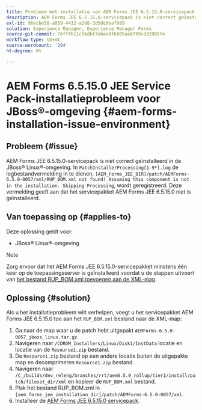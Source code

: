 ```yaml
---
title: Probleem met installatie van AEM Forms JEE 6.5.15.0-servicepack in JBoss® Linux®-omgeving
description: AEM Forms JEE 6.5.15.0-servicepack is niet correct geïnstalleerd in de JBoss® Linux®-omgeving. Eventuele patchwijzigingen worden niet toegepast op de toepassingsserver. Voeg het bestand RUP_BOM.xml toe aan de XML-map.
exl-id: 96ecbe58-a859-4432-a2d8-3d5dc0eaf989
solution: Experience Manager, Experience Manager Forms
source-git-commit: 76fffb11c56dbf7ebee9f6805ae0799cd32985fe
workflow-type: tm+mt
source-wordcount: '204'
ht-degree: 0%

---
```


# AEM Forms 6.5.15.0 JEE Service Pack-installatieprobleem voor JBoss®-omgeving {#aem-forms-installation-issue-environment}

## Probleem {#issue}

AEM Forms JEE 6.5.15.0-servicepack is niet correct geïnstalleerd in de JBoss® Linux®-omgeving. In `PatchInstallerProcessing[1-9*].log` de logbestandvermelding in te dienen, `[AEM_Forms_JEE_DIR]/patch/AEMForms-6.5.0-0057/xml/RUP_BOM.xml not found! Assuming this component is not in the installation. Skipping Processing`, wordt geregistreerd. Deze vermelding geeft aan dat het servicepakket AEM Forms JEE 6.5.15.0 niet is geïnstalleerd.

## Van toepassing op {#applies-to}

Deze oplossing geldt voor:
* JBoss® Linux®-omgeving

>[!NOTE]
>
> Zorg ervoor dat het AEM Forms JEE 6.5.15.0-servicepakket minstens één keer op de toepassingsserver is geïnstalleerd voordat u de stappen uitvoert van [het bestand RUP_BOM.xml toevoegen aan de XML-map](#solution-solution).

## Oplossing {#solution}

Als u het installatieprobleem wilt verhelpen, voegt u het servicepakket AEM Forms JEE 6.5.15.0 toe aan het `RUP_BOM.xml` bestand naar de XML-map:
1. Ga naar de map waar u de patch hebt uitgepakt `AEMForms-6.5.0-0057_jboss_linux.tar.gz`.
1. Navigeren naar `/CDROM_Installers/Linux/Disk1/InstData` locatie en locatie van de `Resource1.zip` bestand.
1. De `Resource1.zip` bestand op een andere locatie buiten de uitgepakte map en decomprimeren `Resource1.zip` bestand.
1. Navigeren naar `/C_/builds/dev_releng/branches/rrt/aem6.5.0_rollup/tier1/install/patch/fileset_dir/xml` en kopieer de `RUP_BOM.xml` bestand.
1. Plak het bestand RUP_BOM.xml in `[aem_forms_jee_installation_dir]/patch/AEMForms-6.5.0-0057/xml`.
1. Installeer de [AEM Forms JEE 6.5.15.0 servicepack](https://experienceleague.adobe.com/docs/experience-manager-release-information/aem-release-updates/forms-updates/aem-forms-releases.html).
